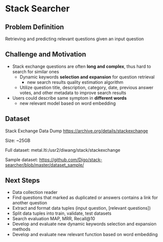 Stack Searcher
=========

Problem Definition
---
Retrieving and predicting relevant questions given an input question

Challenge and Motivation
---
* Stack exchange questions are often **long and complex**, thus hard to search for similar ones
  * Dynamic keywords **selection and expansion** for question retrieval 
    * new search results quality estimation algorithm
  * Utilize question title, description, category,  date, previous answer votes, and other metadata to improve search results  
* Users could describe same symptom in **different words**
  * new relevant model based on word embedding  

Dataset
----
Stack Exchange Data Dump
https://archive.org/details/stackexchange

Size: ~25GB

Full dataset:  metal.lti:/usr2/diwang/stack/stackexchange

Sample dataset: https://github.com/Digo/stack-searcher/blob/master/dataset_sample/

Next Steps
---
* Data collection reader
* Find questions that marked as duplicated or answers contains a link for another question
* Extract and format data tuples (input question, [relevant questions]) 
* Split data tuples into train, validate, test datasets
* Search evaluation MAP, MRR, Recall@10 
* Develop and evaluate new dynamic keywords selection and expansion methods
* Develop and evaluate new relevant function based on word embedding

